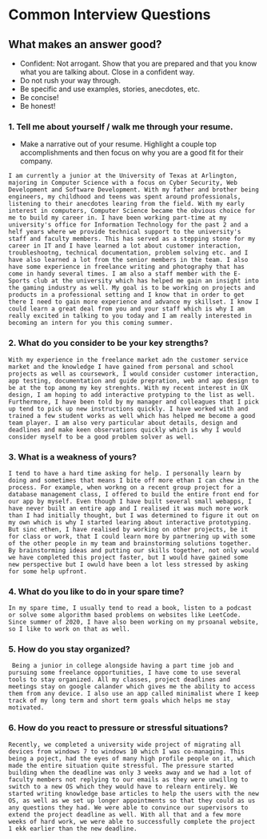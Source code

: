 # Common Interview Questions


## What makes an answer good?
- Confident: Not arrogant. Show that you are prepared and that you know what you are talking about. Close in a confident way.
- Do not rush your way through.
-  Be specific and use examples, stories, anecdotes, etc.
-  Be concise!
-  Be honest!

### 1. Tell me about yourself / walk me through your resume.
   -    Make a narrative out of your resume. Highlight a couple top accomplishments and then focus on why you are a good fit for their company.
   
    I am currently a junior at the University of Texas at Arlington, majoring in Computer Science with a focus on Cyber Security, Web Development and Software Development. With my father and brother being engineers, my childhood and teens was spent around professionals, listening to their anecdotes learing from the field. With my early interest in computers, Computer Science became the obvious choice for me to build my career in. I have been working part-time at my university's office for Information Technology for the past 2 and a helf years where we provide technical support to the university's staff and faculty members. This has served as a stepping stone for my career in IT and I have learned a lot about customer interaction, troubleshootng, technical documentation, problem solving etc. and I have also learned a lot from the senior members in the team. I also have some experience in freelance writing and photography that has come in handy several times. I am also a staff member with the E-Sports club at the university which has helped me gain an insight into the gaming industry as well. My goal is to be working on projects and products in a professional setting and I know that in order to get there I need to gain more experience and advance my skillset. I know I could learn a great deal from you and your staff which is why I am really excited in talking to you today and I am really interested in becoming an intern for you this coming summer.

### 2. What do you consider to be your key strengths?
    With my experience in the freelance market adn the customer service market and the knowledge I have gained from personal and school projects as well as coursework, I would consider customer interaction, app testing, documentation and guide prepration, web and app design to be at the top among my key strenghts. With my recent interest in UX design, I am hoping to add interactive protyping to the list as well. Furthermore, I have been told by my manager and colleagues that I pick up tend to pick up new instructions quickly. I have worked with and trained a few student works as well which has helped me become a good team player. I am also very particular about details, design and deadlines and make keen observations quickly which is why I would consider myself to be a good problem solver as well.

### 3. What is a weakness of yours?
    I tend to have a hard time asking for help. I personally learn by doing and sometimes that means I bite off more ethan I can chew in the process. For example, when workng on a recent group project for a database management class, I offered to build the entire front end for our app by myself. Even though I have built several small webapps, I have never built an entire app and I realised it was much more work than I had initially thought, but I was determined to figure it out on my own which is why I started learing about interactive prototyping. But sinc ethen, I have realised by working on other projects, be it for class or work, that I could learn more by partnering up with some of the other people in my team and brainstorming solutions together. By brainstorming ideas and putting our skills together, not only would we have completed this project faster, but I would have gained some new perspective but I owuld have been a lot less stressed by asking for some help upfront. 

### 4. What do you like to do in your spare time?
    In my spare time, I usually tend to read a book, listen to a podcast or solve some algorithm based problems on websites like LeetCode. Since summer of 2020, I have also been working on my prsoanal website, so I like to work on that as well.

### 5. How do you stay organized?
     Being a junior in college alongside having a part time job and pursuing some freelance opportunities, I have come to use several tools to stay organized. All my classes, project deadlines and meetings stay on google calander which gives me the ability to access them from any device. I also use an app called minimalist where I keep track of my long term and short term goals which helps me stay motivated.

### 6. How do you react to pressure or stressful situations?
    Recently, we completed a university wide project of migrating all devices from windows 7 to windows 10 which I was co-managing. This being a poject, had the eyes of many high profile people on it, which made the entire situation quite stressful. The pressure started building when the deadline was only 3 weeks away and we had a lot of faculty members not replying to our emails as they were unwillng to switch to a new OS which they would have to relearn entirely. We started writing knowledge base articles to help the users with the new OS, as well as we set up longer appointments so that they could as us any questions they had. We were able to convince our supervisors to extend the project deadline as well. With all that and a few more weeks of hard work, we were able to successfully complete the project 1 ekk earlier than the new deadline.